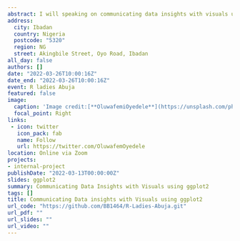 ```yaml
---
abstract: I will speaking on communicating data insights with visuals using ggplot2 at R Ladies Abuja. Here I will be talking on all the layers of ggplot2 and the session is going to be very impactful.
address:
  city: Ibadan
  country: Nigeria
  postcode: "5320"
  region: NG
  street: Akingbile Street, Oyo Road, Ibadan
all_day: false
authors: []
date: "2022-03-26T10:00:16Z"
date_end: "2022-03-26T10:00:16Z"
event: R ladies Abuja
featured: false
image:
  caption: 'Image credit:[**OluwafemiOyedele**](https://unsplash.com/photos/bzdhc5b3Bxs)'
  focal_point: Right
links:
 - icon: twitter
   icon_pack: fab
   name: Follow
   url: https://twitter.com/OluwafemOyedele
location: Online via Zoom
projects:
- internal-project
publishDate: "2022-03-13T00:00:00Z"
slides: ggplot2
summary: Communicating Data Insights with Visuals using ggplot2
tags: []
title: Communicating Data insights with Visuals using ggplot2
url_code: "https://github.com/BB1464/R-Ladies-Abuja.git"
url_pdf: ""
url_slides: ""
url_video: ""
---
```


<style type="text/css">

h1.title {
  font-size: 12px;
  color: Dark;
  text-align: centre;
}

<style>
body{
text-align: justify}
